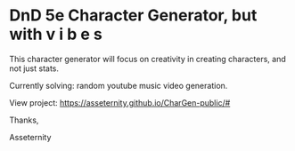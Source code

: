 # DnD 5e Character Generator, but with v i b e s

This character generator will focus on creativity in creating characters, and not just stats.

Currently solving: random youtube music video generation.

View project: https://asseternity.github.io/CharGen-public/#

Thanks, 

Asseternity